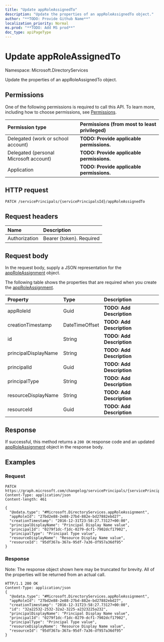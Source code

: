 ```yaml
---
title: "Update appRoleAssignedTo"
description: "Update the properties of an appRoleAssignedTo object."
author: "**TODO: Provide Github Name**"
localization_priority: Normal
ms.prod: "**TODO: Add MS prod**"
doc_type: apiPageType
---
```


# Update appRoleAssignedTo

Namespace: Microsoft.DirectoryServices

Update the properties of an appRoleAssignedTo object.

## Permissions
One of the following permissions is required to call this API. To learn more, including how to choose permissions, see [Permissions](/concepts/permissions-reference.md).

|Permission type|Permissions (from most to least privileged)|
|:---|:---|
|Delegated (work or school account)|**TODO: Provide applicable permissions.**|
|Delegated (personal Microsoft account)|**TODO: Provide applicable permissions.**|
|Application|**TODO: Provide applicable permissions.**|

## HTTP request
<!-- {
  "blockType": "ignored"
}
-->
``` http
PATCH /servicePrincipals/{servicePrincipalsId}/appRoleAssignedTo
```

## Request headers
|Name|Description|
|:---|:---|
|Authorization|Bearer {token}. Required|

## Request body
In the request body, supply a JSON representation for the [appRoleAssignment](../resources/microsoft.directoryservices-approleassignment.md) object.

The following table shows the properties that are required when you create the [appRoleAssignment](../resources/microsoft.directoryservices-approleassignment.md).

|Property|Type|Description|
|:---|:---|:---|
|appRoleId|Guid|**TODO: Add Description**|
|creationTimestamp|DateTimeOffset|**TODO: Add Description**|
|id|String|**TODO: Add Description**|
|principalDisplayName|String|**TODO: Add Description**|
|principalId|Guid|**TODO: Add Description**|
|principalType|String|**TODO: Add Description**|
|resourceDisplayName|String|**TODO: Add Description**|
|resourceId|Guid|**TODO: Add Description**|



## Response
If successful, this method returns a `200 OK` response code and an updated [appRoleAssignment](../resources/microsoft.directoryservices-approleassignment.md) object in the response body.

## Examples

### Request
<!-- {
  "blockType": "request",
  "name": "update_approleassignedto"
}
-->
``` http
PATCH https://graph.microsoft.com/changelog/servicePrincipals/{servicePrincipalsId}/appRoleAssignedTo
Content-Type: application/json
Content-length: 461

{
  "@odata.type": "#Microsoft.DirectoryServices.appRoleAssignment",
  "appRoleId": "27bd2e88-2e88-27bd-882e-bd27882ebd27",
  "creationTimestamp": "2016-12-31T23:58:27.73127+00:00",
  "principalDisplayName": "Principal Display Name value",
  "principalId": "0279f1dc-f1dc-0279-dcf1-7902dcf17902",
  "principalType": "Principal Type value",
  "resourceDisplayName": "Resource Display Name value",
  "resourceId": "95df367a-367a-95df-7a36-df957a36df95"
}
```

### Response
Note: The response object shown here may be truncated for brevity. All of the properties will be returned from an actual call.
<!-- {
  "blockType": "response",
  "truncated": true
}
-->
``` http
HTTP/1.1 200 OK
Content-Type: application/json
{
  "@odata.type": "#Microsoft.DirectoryServices.appRoleAssignment",
  "appRoleId": "27bd2e88-2e88-27bd-882e-bd27882ebd27",
  "creationTimestamp": "2016-12-31T23:58:27.73127+00:00",
  "id": "32a22532-2532-32a2-3225-a2323225a232",
  "principalDisplayName": "Principal Display Name value",
  "principalId": "0279f1dc-f1dc-0279-dcf1-7902dcf17902",
  "principalType": "Principal Type value",
  "resourceDisplayName": "Resource Display Name value",
  "resourceId": "95df367a-367a-95df-7a36-df957a36df95"
}
```

